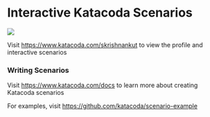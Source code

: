 # Interactive Katacoda Scenarios

[![](http://shields.katacoda.com/katacoda/skrishnankut/count.svg)](https://www.katacoda.com/skrishnankut "Get your profile on Katacoda.com")

Visit https://www.katacoda.com/skrishnankut to view the profile and interactive scenarios

### Writing Scenarios
Visit https://www.katacoda.com/docs to learn more about creating Katacoda scenarios

For examples, visit https://github.com/katacoda/scenario-example
